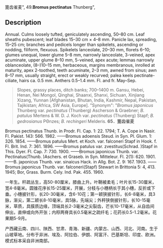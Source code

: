 篦齿雀麦",
49.**Bromus pectinatus** Thunberg",

## Description
Annual. Culms loosely tufted, geniculately ascending, 50–80 cm. Leaf sheaths pubescent; leaf blades 15–30 cm × 4–8 mm. Panicle lax, spreading, 15–25 cm; branches and pedicels longer than spikelets, ascending or nodding, filiform, flexuous. Spikelets lanceolate, 20–30 mm, florets 6–10; glumes unequal, lower glume 5–8 mm, narrowly lanceolate, 3-veined, apex acuminate, upper glume 8–10 mm, 5-veined, apex acute; lemmas narrowly oblanceolate, (8–)10–15 mm, herbaceous, margins membranous, inrolled at maturity, apex 2-toothed, teeth acuminate, 2–3 mm, awned from sinus; awn 8–17 mm, usually straight, erect or weakly recurved; palea keels pectinate-ciliate, hairs ca. 0.5 mm. Anthers 0.5–1.4 mm. Fl. and fr. May–Sep.

> Slopes, grassy places, ditch banks; 700–1400 m. Gansu, Hebei, Henan, Nei Mongol, Qinghai, Shaanxi, Shanxi, Sichuan, Xinjiang Xizang, Yunnan [Afghanistan, Bhutan, India, Kashmir, Nepal, Pakistan, Tajikistan; Africa, SW Asia, Europe].
  "Synonym": "*Bromus japonicus* Thunberg var. *pectinatus* (Thunberg) Ascherson &amp; Graebner; *B. patulus* Mertens &amp; W. D. J. Koch var. *pectinatus* (Thunberg) Stapf; *B. gedrosianus* PΘnzes; *B.* *rechingeri* Melderis.
**65．篦齿雀麦**

Bromus pectinatus Thunb. in Prodr. Fl. Cap. 1: 22. 1794; T. A. Cope in Nasir. Fl. Pakist. 143: 566. 1982. ——Bromus adoensis Steud. in Syn. Pl. Glum. 1: 326. 1854. ——Bromus patulus Mert. et Koch. var. falconeri Stapf in Hook. f. Fl. Brit. Ind. 7: 361. 1896. ——Bromus patulus var. zvestitus(Schrad. )Stapf in This. Dyer. Fl. Cap. 7: 730. 1900. ——Bromus japonicus Thunb. var. Pectinatus(Thunb. )Aschers. et Graseb. in Syn. Mitteleur. Fl. 2(1): 620. 1901. ——B. japonicus Thunb. var. sinaicus Hack. in Allg. Bot. Z. 9: 167. 1903. ——Bromus japonicus Thunb. var. falconeri(Stapf) Stewart in Brittonia 5: 4, 413. 1945; Bor, Grass. Burm. Cely. Ind. Pak. 455. 1960.

一年生。秆疏丛生，高50-80厘米，膝曲上升。叶鞘被柔毛；叶片长15-30厘米，宽4-8毫米。圆锥花序长15-25厘米，开展，分枝与小穗柄长于其小穗，反折或下垂。小穗披针形，长20-30毫米，含6-10花；第一颖狭披针形，长6-8毫米，具3脉，渐尖，第二颖长8-10毫米，具5脉，先端尖；外秤狭倒披针形，长10-15毫米，草质，具膜质边缘，顶端具长2-3毫米之尖裂齿，芒长10-17毫米，从自齿间伸出，直伸或向外开张；内稃两脊具长0.5毫米之疏纤毛；花药长0.5-1.2毫米。花果期5-9月。

产西藏云南、四川、陕西、甘肃、青海、新疆、内蒙古、山西、河北、河南。生于山坡草地。分布于非洲、埃及、阿拉伯、伊朗、阿富汗、巴基斯坦、印度、欧洲。模式标本采自非洲南部。
